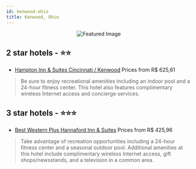 ```yaml
---
id: kenwood-ohio
title: Kenwood, Ohio
---
```


<center><img src="https://i.travelapi.com/hotels/13000000/12490000/12486300/12486210/1ac39977_z.jpg" alt="Featured Image" /></center>


##  2 star hotels - ⭐️⭐️

-    [Hampton Inn & Suites Cincinnati / Kenwood](https://us.hurb.com/hotels/kenwood/hampton-inn-suites-cincinnati-kenwood-JNP-JP510999?cmp=18055) Prices from R$ 625,61
   > Be sure to enjoy recreational amenities including an indoor pool and a 24-hour fitness center. This hotel also features complimentary wireless Internet access and concierge services.

##  3 star hotels - ⭐️⭐️⭐️

-    [Best Western Plus Hannaford Inn & Suites](https://us.hurb.com/hotels/kenwood/best-western-plus-hannaford-inn-suites-JNP-JP290758?cmp=18055) Prices from R$ 425,96
   > Take advantage of recreation opportunities including a 24-hour fitness center and a seasonal outdoor pool. Additional amenities at this hotel include complimentary wireless Internet access, gift shops/newsstands, and a television in a common area.
